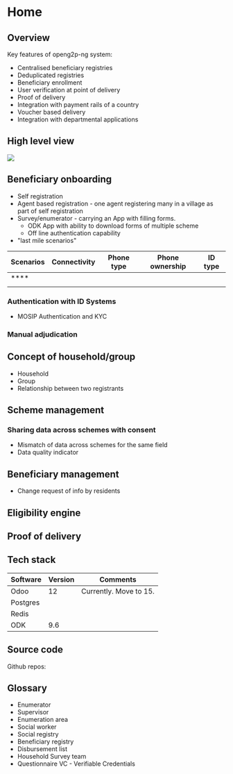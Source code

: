 # Home

## Overview

Key features of openg2p-ng system:

* Centralised beneficiary registries
* Deduplicated registries
* Beneficiary enrollment
* User verification at point of delivery
* Proof of delivery
* Integration with payment rails of a country
* Voucher based delivery
* Integration with departmental applications

## High level view

![](\_images/high-level-view.png)

## Beneficiary onboarding



* Self registration
* Agent based registration - one agent registering many in a village as part of self registration
* Survey/enumerator - carrying an App with filling forms.
  * ODK App with ability to download forms of multiple scheme
  * Off line authentication capability
* "last mile scenarios"

| Scenarios | Connectivity | Phone type | Phone ownership | ID type |
| --------- | ------------ | ---------- | --------------- | ------- |
|   ****    |              |            |                 |         |
|           |              |            |                 |         |

### Authentication with ID Systems

* MOSIP Authentication and KYC

### Manual adjudication

## Concept of household/group

* Household
* Group
* Relationship between two registrants

## Scheme management

### Sharing data across schemes with consent

* Mismatch of data across schemes for the same field
* Data quality indicator

## Beneficiary management

* Change request of info by residents

## Eligibility engine

## Proof of delivery

## Tech stack

| Software | Version | Comments               |
| -------- | ------- | ---------------------- |
| Odoo     | 12      | Currently. Move to 15. |
| Postgres |         |                        |
| Redis    |         |                        |
| ODK      | 9.6     |                        |

## Source code

Github repos:



## Glossary

* Enumerator&#x20;
* Supervisor&#x20;
* Enumeration area&#x20;
* Social worker&#x20;
* Social registry&#x20;
* Beneficiary registry&#x20;
* Disbursement list&#x20;
* Household Survey team&#x20;
* Questionnaire VC - Verifiable Credentials

